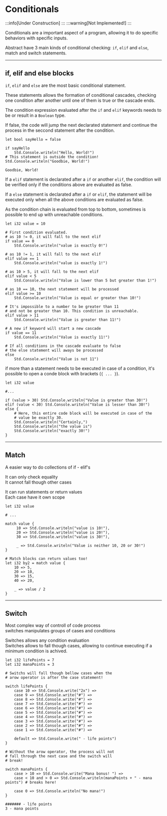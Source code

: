 # Conditionals

:::info[Under Construction]
:::
:::warning[Not Implemented!]
:::

Conditionals are a important aspect of a program, allowing it to do specific behaviors with specific inputs.

Abstract have 3 main kinds of conditional checking: `if`, `elif` and `else`, match and
switch statements.

---
## if, elif and else blocks

`if`, `elif` and `else` are the most basic conditional statement.

These statements allows the formation of conditional cascades, checking one
condition after another until one of them is true or the cascade ends.

The condition expression evaluated after the `if` and `elif` keywords needs to be or result in
a `Boolean` type.

If false, the code will jump the next declarated statement and continue the process in the seccond statement
after the condition.

```abs
let bool sayHello = false

if sayHello
	Std.Console.writeln("Hello, World!")
# This statement is outside the condition!
Std.Console.writeln("Goodbie, World!")
```
```text title="Console Output"
Goodbie, World!
```

If a `elif` statement is declarated after a `if` or another `elif`, the condition
will be verified only if the conditions above are evaluated as false.

If a `else` statement is declarated after a `if` or `elif`, the statement will be
executed only when all the above conditions are evaluated as false.

As the condition chain is evaluated from top to bottom, sometimes is possible to
end up with unreachable conditions.

```abs
let i32 value = 10

# First condition evaluated.
# as 10 != 0, it will fall to the next elif
if value == 0
	Std.Console.writeln("value is exactly 0!")

# as 10 != 1, it will fall to the next elif
elif value == 1
	Std.Console.writeln("value is exactly 1!")

# as 10 > 5, it will fall to the next elif
elif value < 5
	Std.Console.writeln("Value is lower than 5 but greater than 1!")

# as 10 == 10, the next statement will be processed
elif value >= 10
	Std.Console.writeln("Value is equal or greater than 10!")

# It's impossible to a number to be greater than 11
# and not be greater than 10. This condition is unreachable.
elif value > 11
	Std.Console.writeln("Value is greater than 11!")

# A new if keyword will start a new cascade
if value == 11
	Std.Console.writeln("Value is exactly 11!")

# If all conditions in the cascade evaluate to false
# the else statement will aways be processed
else
	Std.Console.writeln("Value is not 11")

```

if more than a statement needs to be executed in case of a condition, it's possible to
open a conde block with brackets (`{ ... }`).

```abs
let i32 value

#...

if (value > 30) Std.Console.writeln("Value is greater than 30!")
elif (value < 30) Std.Console.writeln("Value is lesser than 30!")
else {
	# Here, this entire code block will be executed in case of the
	# value be exactly 30.
	Std.Console.writeln("Certainly,")
	Std.Console.writeln("the value is")
	Std.Console.writeln("exactly 30!")
}

```

---
## Match

A easier way to do collections of if - elif's

It can only check equality \
It cannot fall though other cases

It can run statements or return values \
Each case have it own scope

```abs
let i32 value

# ...

match value {
	 10 => Std.Console.writeln("value is 10!"),
	 20 => Std.Console.writeln("value is 20!"),
	 30 => Std.Console.writeln("value is 30!"),

	 _ => Std.Console.writeln("Value is neither 10, 20 or 30!")
}

# Match blocks can return values too!
let i32 by2 = match value {
	10 => 5,
	20 => 10,
	30 => 15,
	40 => 20,

	_ => value / 2
}

```

---
## Switch

Most complex way of controll of code process \
switches manipulates groups of cases and conditions

Switches allows any condition evaluation \
Switches allows to fall though cases, allowing to
continue executing if a minimum condition is achived.

```abs
let i32 lifePoints = 7
let i32 manaPoints = 3

# Switchs will fall though bellow cases when the
# arow operator is after the case statement!

switch lifePoints {
	case 10 => Std.Console.write("2x") =>
	case 9 => Std.Console.write("#") =>
	case 8 => Std.Console.write("#") =>
	case 7 => Std.Console.write("#") =>
	case 6 => Std.Console.write("#") =>
	case 5 => Std.Console.write("#") =>
	case 4 => Std.Console.write("#") =>
	case 3 => Std.Console.write("#") =>
	case 2 => Std.Console.write("#") =>
	case 1 => Std.Console.write("#") =>

	default => Std.Console.write(" - life points")
}

# Without the arow operator, the process will not
# fall through the next case and the switch will
# break!

switch manaPoints {
	case > 10 => Std.Console.write("Mana bonus! ") =>
	case < 10 and > 0 => Std.Console.writeln(manaPoints + " - mana points") # breaks here!

	case 0 => Std.Console.writeln("No mana!")
}

```

```text title="Console Output"
####### - life points
3 - mana points
```
